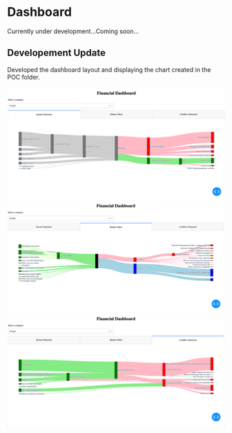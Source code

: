 # Dashboard
Currently under development...Coming soon...

## Developement Update
Developed the dashboard layout and displaying the chart created in the POC folder.
<br><br>
<img src=../gallery/income_v001.png>
<img src=../gallery/balance_v001.png>
<img src=../gallery/cashflow_v001.png>